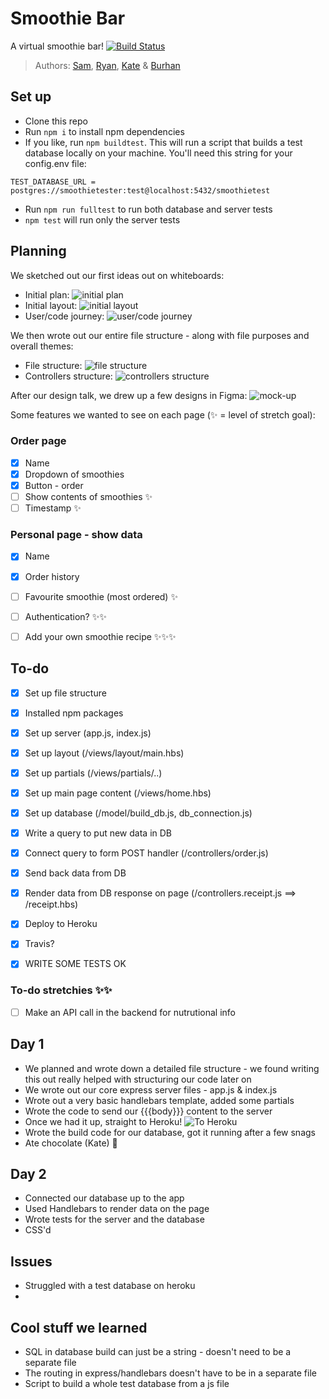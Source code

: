 # Smoothie Bar
A virtual smoothie bar!
[![Build Status](https://travis-ci.org/FAC-Sixteen/Smoothie-bar.svg?branch=master)](https://travis-ci.org/FAC-Sixteen/Smoothie-bar)

> Authors: [Sam](https/github.com/starsuit), [Ryan](https/github.com/RymaTech), [Kate](https/github.com/dubhcait) & [Burhan](https/github.com/Baalwan)

## Set up
- Clone this repo
- Run `npm i` to install npm dependencies
- If you like, run `npm buildtest`. This will run a script that builds a test database locally on your machine. You'll need this string for your config.env file: 
``` ba
TEST_DATABASE_URL = postgres://smoothietester:test@localhost:5432/smoothietest
 ```
- Run `npm run fulltest` to run both database and server tests
- `npm test` will run only the server tests

## Planning
We sketched out our first ideas out on whiteboards:
- Initial plan:
![initial plan](https://files.gitter.im/foundersandcoders/week8-smoothiebar/cBCu/MVIMG_20190424_113412.jpg)
- Initial layout:
![initial layout](https://files.gitter.im/foundersandcoders/week8-smoothiebar/cBCu/IMG_20190424_113416.jpg)
- User/code journey:
![user/code journey](https://files.gitter.im/foundersandcoders/week8-smoothiebar/cBCu/IMG_20190424_115537.jpg)


We then wrote out our entire file structure - along with file purposes and overall themes:
- File structure:
![file structure](https://files.gitter.im/foundersandcoders/week8-smoothiebar/cBCu/IMG_20190424_122807.jpg)
- Controllers structure: 
![controllers structure](https://files.gitter.im/foundersandcoders/week8-smoothiebar/cBCu/IMG_20190424_123727.jpg)

After our design talk, we drew up a few designs in Figma:
![mock-up](https://files.gitter.im/foundersandcoders/week8-smoothiebar/62Xl/Screenshot-2019-04-25-at-10.08.14.png)


Some features we wanted to see on each page (✨ = level of stretch goal):
### Order page
- [x] Name
- [x] Dropdown of smoothies
- [x] Button - order
- [ ] Show contents of smoothies ✨
- [ ] Timestamp ✨

### Personal page - show data
- [x] Name
- [x] Order history
- [ ] Favourite smoothie (most ordered) ✨
- [ ] Authentication? ✨✨
- [ ] Add your own smoothie recipe ✨✨✨


## To-do
- [x] Set up file structure
- [x] Installed npm packages
- [x] Set up server (app.js, index.js)
- [x] Set up layout (/views/layout/main.hbs)
- [x] Set up partials (/views/partials/..)
- [x] Set up main page content (/views/home.hbs)
- [x] Set up database (/model/build_db.js, db_connection.js)
- [x] Write a query to put new data in DB
- [x] Connect query to form POST handler (/controllers/order.js)
- [x] Send back data from DB
- [x] Render data from DB response on page (/controllers.receipt.js ==> /receipt.hbs)
- [x] Deploy to Heroku
- [x] Travis?
- [x] WRITE SOME TESTS OK


### To-do stretchies ✨✨
- [ ] Make an API call in the backend for nutrutional info

## Day 1

- We planned and wrote down a detailed file structure - we found writing this out really helped with structuring our code later on
- We wrote out our core express server files - app.js & index.js
- Wrote out a very basic handlebars template, added some partials
- Wrote the code to send our {{{body}}} content to the server
- Once we had it up, straight to Heroku!
 ![To Heroku](https://i.imgflip.com/2zcga5.jpg)
- Wrote the build code for our database, got it running after a few snags
- Ate chocolate (Kate) 🍫


## Day 2
- Connected our database up to the app
- Used Handlebars to render data on the page
- Wrote tests for the server and the database
- CSS'd 


## Issues
- Struggled with a test database on heroku
- 

## Cool stuff we learned
- SQL in database build can just be a string - doesn't need to be a separate file
- The routing in express/handlebars doesn't have to be in a separate file
- Script to build a whole test database from a js file
